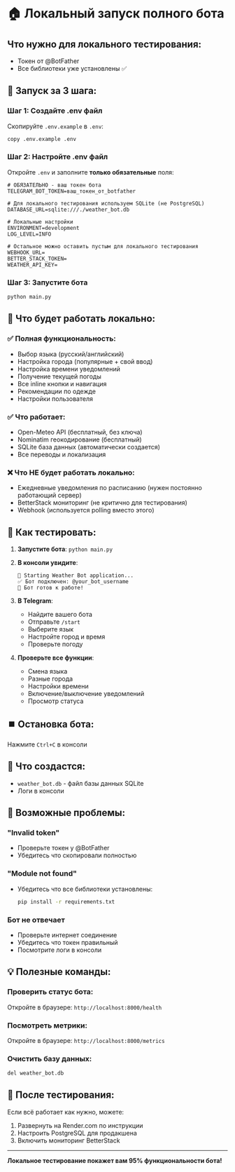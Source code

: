 # 🏠 Локальный запуск полного бота

## Что нужно для локального тестирования:
- Токен от @BotFather
- Все библиотеки уже установлены ✅

## 🚀 Запуск за 3 шага:

### Шаг 1: Создайте .env файл
Скопируйте `.env.example` в `.env`:
```bash
copy .env.example .env
```

### Шаг 2: Настройте .env файл
Откройте `.env` и заполните **только обязательные** поля:

```env
# ОБЯЗАТЕЛЬНО - ваш токен бота
TELEGRAM_BOT_TOKEN=ваш_токен_от_botfather

# Для локального тестирования используем SQLite (не PostgreSQL)
DATABASE_URL=sqlite:///./weather_bot.db

# Локальные настройки
ENVIRONMENT=development
LOG_LEVEL=INFO

# Остальное можно оставить пустым для локального тестирования
WEBHOOK_URL=
BETTER_STACK_TOKEN=
WEATHER_API_KEY=
```

### Шаг 3: Запустите бота
```bash
python main.py
```

## 📱 Что будет работать локально:

### ✅ Полная функциональность:
- Выбор языка (русский/английский)
- Настройка города (популярные + свой ввод)
- Настройка времени уведомлений
- Получение текущей погоды
- Все inline кнопки и навигация
- Рекомендации по одежде
- Настройки пользователя

### ✅ Что работает:
- Open-Meteo API (бесплатный, без ключа)
- Nominatim геокодирование (бесплатный)
- SQLite база данных (автоматически создается)
- Все переводы и локализация

### ❌ Что НЕ будет работать локально:
- Ежедневные уведомления по расписанию (нужен постоянно работающий сервер)
- BetterStack мониторинг (не критично для тестирования)
- Webhook (используется polling вместо этого)

## 🧪 Как тестировать:

1. **Запустите бота**: `python main.py`
2. **В консоли увидите**:
   ```
   🚀 Starting Weather Bot application...
   ✅ Бот подключен: @your_bot_username
   🎯 Бот готов к работе!
   ```

3. **В Telegram**:
   - Найдите вашего бота
   - Отправьте `/start`
   - Выберите язык
   - Настройте город и время
   - Проверьте погоду

4. **Проверьте все функции**:
   - Смена языка
   - Разные города
   - Настройки времени
   - Включение/выключение уведомлений
   - Просмотр статуса

## ⏹️ Остановка бота:
Нажмите `Ctrl+C` в консоли

## 📁 Что создастся:
- `weather_bot.db` - файл базы данных SQLite
- Логи в консоли

## 🔧 Возможные проблемы:

### "Invalid token"
- Проверьте токен у @BotFather
- Убедитесь что скопировали полностью

### "Module not found"
- Убедитесь что все библиотеки установлены:
  ```bash
  pip install -r requirements.txt
  ```

### Бот не отвечает
- Проверьте интернет соединение
- Убедитесь что токен правильный
- Посмотрите логи в консоли

## 💡 Полезные команды:

### Проверить статус бота:
Откройте в браузере: `http://localhost:8000/health`

### Посмотреть метрики:
Откройте в браузере: `http://localhost:8000/metrics`

### Очистить базу данных:
```bash
del weather_bot.db
```

## 🎯 После тестирования:

Если всё работает как нужно, можете:
1. Развернуть на Render.com по инструкции
2. Настроить PostgreSQL для продакшена
3. Включить мониторинг BetterStack

---

**Локальное тестирование покажет вам 95% функциональности бота!**
